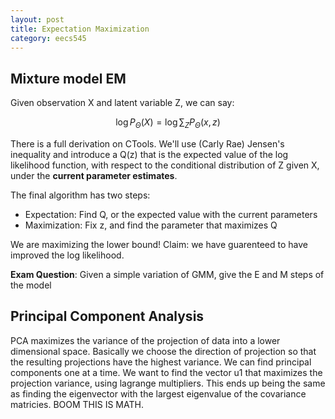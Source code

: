 ```yaml
---
layout: post
title: Expectation Maximization 
category: eecs545
---
```

## Mixture model EM
Given observation X and latent variable Z, we can say:

$$ \log P_{\Theta}(X) = \log \sum_Z P_{\Theta}(x,z) $$

There is a full derivation on CTools. We'll use (Carly Rae) Jensen's inequality and introduce a Q(z) that is the expected value of the log likelihood function, with respect to the conditional distribution of Z given X, under the **current parameter estimates**. 

The final algorithm has two steps:

* Expectation: Find Q, or the expected value with the current parameters
* Maximization: Fix z, and find the parameter that maximizes Q

We are maximizing the lower bound! Claim: we have guarenteed to have improved the log likelihood. 

**Exam Question**: Given a simple variation of GMM, give the E and M steps of the model

## Principal Component Analysis
PCA maximizes the variance of the projection of data into a lower dimensional space. Basically we choose the direction of projection so that the resulting projections have the highest variance. We can find principal components one at a time. We want to find the vector u1 that maximizes the projection variance, using lagrange multipliers. This ends up being the same as finding the eigenvector with the largest eigenvalue of the covariance matricies. BOOM THIS IS MATH.


